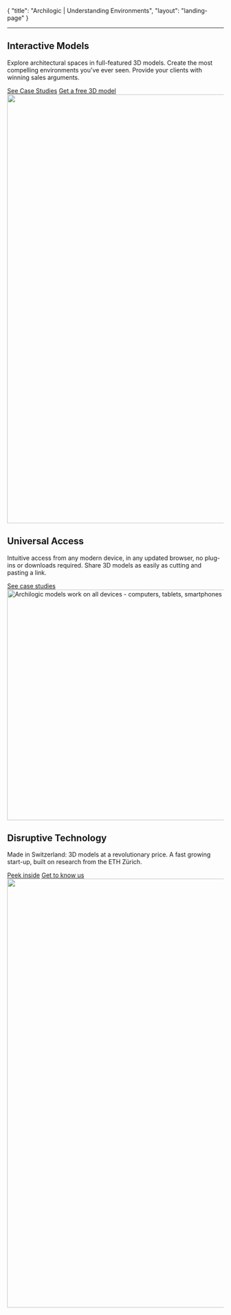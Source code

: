 {
  "title": "Archilogic | Understanding Environments",
  "layout": "landing-page"
}

---

## Interactive Models

<p>
  Explore architectural spaces in full-featured 3D models. Create the most compelling environments you've ever seen.
  Provide your clients with winning sales arguments.
</p>

<div class="buttons">
  <a class="button button--light button--large" href="#">See Case Studies</a>
  <a class="button button--light button--large" href="#">Get a free 3D model</a>
</div>

<div>
  <img width="995" src="http://about.archilogic.com/wp-content/uploads/2014/12/Webseite-Home.jpg">
</div>

## Universal Access

<p>
  Intuitive access from any modern device, in any updated browser, no plug-ins or downloads required.
  Share 3D models as easily as cutting and pasting a link.
</p>

<div class="buttons">
  <a class="button button--light button--large" href="#">See case studies</a>
  <div>
    <img width="535" alt="Archilogic models work on all devices - computers, tablets, smartphones" src="http://about.archilogic.com/wp-content/uploads/2014/12/2520x1139xDevices.jpg.pagespeed.ic.FNMXAftu1f.jpg">
  </div>
</div>

## Disruptive Technology

<p>
  Made in Switzerland: 3D models at a revolutionary price. A fast growing start-up, built on research from the ETH Zürich.
</p>

<div class="buttons">
  <a class="button button--light button--large" href="#">Peek inside</a>
  <a class="button button--light button--large" href="#">Get to know us</a>
</div>

<div>
  <img src="http://about.archilogic.com/wp-content/uploads/2014/12/xWebseite-Home3.jpg.pagespeed.ic.9w6G8tR52_.jpg" width="995">
</div>
